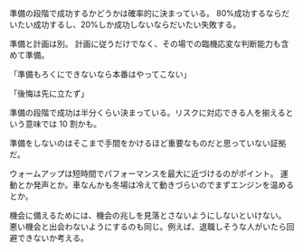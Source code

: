 準備の段階で成功するかどうかは確率的に決まっている。
80%成功するならだいたい成功するし、20%しか成功しないならだいたい失敗する。

準備と計画は別。
計画に従うだけでなく、その場での臨機応変な判断能力も含めて準備。

「準備もろくにできないなら本番はやってこない」

「後悔は先に立たず」

準備の段階で成功は半分くらい決まっている。リスクに対応できる人を揃えるという意味では 10 割かも。

準備をしないのはそこまで手間をかけるほど重要なものだと思っていない証拠だ。

ウォームアップは短時間でパフォーマンスを最大に近づけるのがポイント。
運動とか発声とか。車なんかも冬場は冷えて動きづらいのでまずエンジンを温めるとか。

機会に備えるためには、機会の兆しを見落とさないようにしないといけない。
悪い機会と出会わないようにするのも同じ。例えば、退職しそうな人がいたら回避できないか考える。
